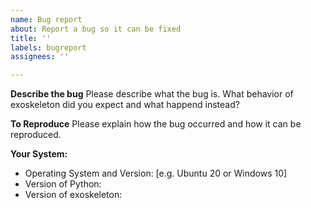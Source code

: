 ```yaml
---
name: Bug report
about: Report a bug so it can be fixed
title: ''
labels: bugreport
assignees: ''

---
```


**Describe the bug**
Please describe what the bug is. What behavior of exoskeleton did you expect and what happend instead?

**To Reproduce**
Please explain how the bug occurred and how it can be reproduced.

**Your System:**
 - Operating System and Version: [e.g. Ubuntu 20 or Windows 10]
 - Version of Python:
 - Version of exoskeleton:
